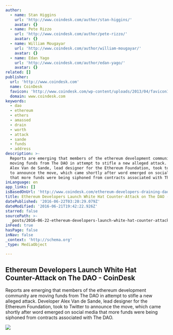 ```yaml
---
author:
  - name: Stan Higgins
    url: 'http://www.coindesk.com/author/stan-higgins/'
    avatar: {}
  - name: Pete Rizzo
    url: 'http://www.coindesk.com/author/pete-rizzo/'
    avatar: {}
  - name: William Mougayar
    url: 'http://www.coindesk.com/author/william-mougayar/'
    avatar: {}
  - name: Edan Yago
    url: 'http://www.coindesk.com/author/edan-yago/'
    avatar: {}
related: []
publisher:
  url: 'http://www.coindesk.com'
  name: CoinDesk
  favicon: 'http://www.coindesk.com/wp-content/uploads/2013/04/favicon1.ico?b6542b'
  domain: www.coindesk.com
keywords:
  - dao
  - ethereum
  - ethers
  - amassed
  - drain
  - worth
  - attack
  - sande
  - funds
  - address
description: >-
  Reports are emerging that members of the ethereum development community are
  moving funds from The DAO in attempt to stifle a new alleged attack. Developer
  Alex Van de Sande, lead designer for the Ethereum Foundation, took to Twitter
  to announce the move, which came shortly after word emerged on social media
  that more funds were being siphoned from contracts associated with The DAO.
inLanguage: en
app_links: []
isBasedOnUrl: 'http://www.coindesk.com/ethereum-developers-draining-dao/'
title: Ethereum Developers Launch White Hat Counter-Attack on The DAO - CoinDesk
datePublished: '2016-06-22T03:20:29.079Z'
dateModified: '2016-06-21T19:42:22.926Z'
starred: false
sourcePath: >-
  _posts/2016-06-22-ethereum-developers-launch-white-hat-counter-attack-on-the-d.md
inFeed: true
hasPage: false
inNav: false
_context: 'http://schema.org'
_type: MediaObject

---
```

<article style=""><h1>Ethereum Developers Launch White Hat Counter-Attack on The DAO - CoinDesk</h1><p>Reports are emerging that members of the ethereum development community are moving funds from The DAO in attempt to stifle a new alleged attack. Developer Alex Van de Sande, lead designer for the Ethereum Foundation, took to Twitter to announce the move, which came shortly after word emerged on social media that more funds were being siphoned from contracts associated with The DAO.</p><img src="http://media.coindesk.com/2016/06/Drain.jpg" /></article>